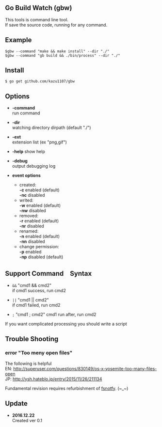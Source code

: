 Go Build Watch (gbw)
----------------------------------

This tools is command line tool.  
If save the source code, running for any command.

## Example

```
$gbw --command "make && make install" --dir "./"
$gbw --command "gb build && ./bin/process" --dir "./"
```

## Install
```
$ go get github.com/kazu1107/gbw
```

## Options

* **-command**  
  run command

* **-dir**  
  watching directory dirpath (default "./")

* **-ext**  
  extension list  (ex "png,gif")
  
* **-help**
  show help

* **-debug**  
  output debugging log

* **event options**  
  + created:  
    **-c**    enabled (default)  
    **-nc**   disabled  
  + writed:  
    **-w**    enabled (default)  
    **-nw**   disabled  
  + removed:  
    **-r**    enabled (default)  
    **-nr**   disabled  
  + renamed:  
    **-n**    enabled (default)  
    **-nn**   disabled  
  + change permission:  
    **-p**    enabled  
    **-np**   disabled (default)  


## Support Command　Syntax

* `&&` "cmd1 && cmd2"  
  if cmd1 success, run cmd2

* `||` "cmd1 || cmd2"  
  if cmd1 failed, run cmd2

* `;` "cmd1 ; cmd2"
  cmd1 run after, run cmd2

If you want complicated processing you should write a script

## Trouble Shooting

### error "Too meny open files"
The following is helpful  
EN: http://superuser.com/questions/830149/os-x-yosemite-too-many-files-open  
JP: http://ysh.hateblo.jp/entry/2015/11/26/211134

Fundamental revision requires refurbishment of [fsnotfy](https://github.com/fsnotify/fsnotify). (~_~)

## Update

* **2016.12.22**  
  Created ver 0.1
